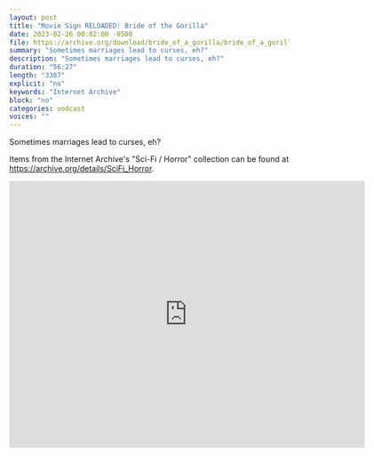 ```yaml
---
layout: post
title: "Movie Sign RELOADED: Bride of the Gorilla"
date: 2023-02-26 00:02:00 -0500
file: https://archive.org/download/bride_of_a_gorilla/bride_of_a_gorilla.mp4
summary: "Sometimes marriages lead to curses, eh?"
description: "Sometimes marriages lead to curses, eh?"
duration: "56:27"
length: "3387"
explicit: "no" 
keywords: "Internet Archive"
block: "no" 
categories: vodcast
voices: ""
---
```


Sometimes marriages lead to curses, eh?

Items from the Internet Archive's "Sci-Fi / Horror" collection can be found at <https://archive.org/details/SciFi_Horror>.

<iframe src="https://archive.org/embed/bride_of_a_gorilla" width="640" height="480" frameborder="0" webkitallowfullscreen="true" mozallowfullscreen="true" allowfullscreen></iframe>
